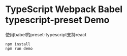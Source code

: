 TypeScript Webpack Babel typescript-preset Demo
===========================================================

使用babel的preset-typescript支持react

```
npm install
npm run demo
```
